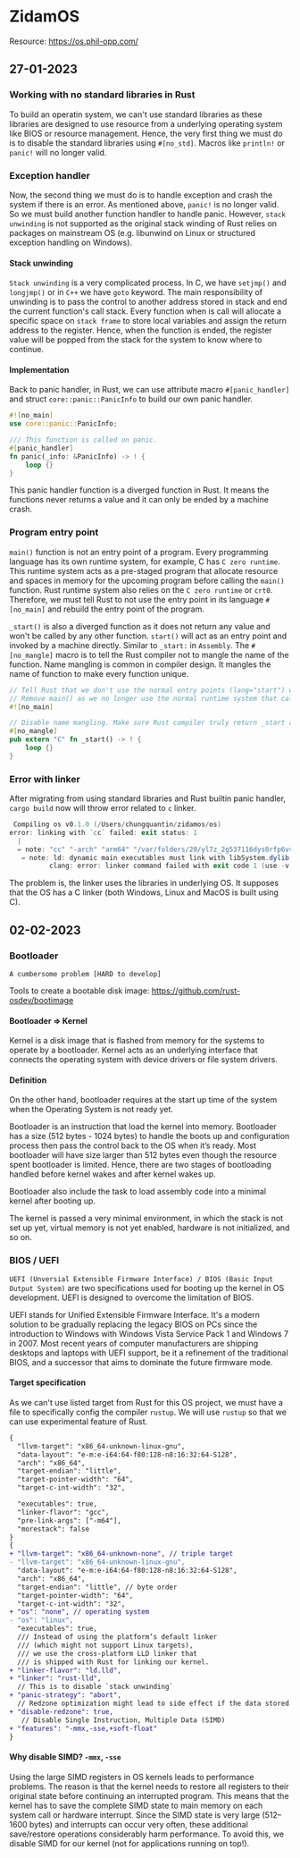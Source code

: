 # ZidamOS

Resource: https://os.phil-opp.com/

## 27-01-2023

### Working with no standard libraries in Rust

To build an operatin system, we can't use standard libraries as these libraries are designed to use resource from a underlying operating system like BIOS or resource management. Hence, the very first thing we must do is to disable the standard libraries using `#[no_std]`. Macros like `println!` or `panic!` will no longer valid.

### Exception handler

Now, the second thing we must do is to handle exception and crash the system if there is an error. As mentioned above, `panic!` is no longer valid. So we must build another function handler to handle panic. However, `stack unwinding` is not supported as the original stack winding of Rust relies on packages on mainstream OS (e.g. libunwind on Linux or structured exception handling on Windows).

#### Stack unwinding

`Stack unwinding` is a very complicated process. In C, we have `setjmp()` and `longjmp()` or in `C++` we have `goto` keyword. The main responsibility of unwinding is to pass the control to another address stored in stack and end the current function's call stack. Every function when is call will allocate a specific space on `stack frame` to store local variables and assign the return address to the register. Hence, when the function is ended, the register value will be popped from the stack for the system to know where to continue.

#### Implementation

Back to panic handler, in Rust, we can use attribute macro `#[panic_handler]` and struct `core::panic::PanicInfo` to build our own panic handler.

```rs
#![no_main]
use core::panic::PanicInfo;

/// This function is called on panic.
#[panic_handler]
fn panic(_info: &PanicInfo) -> ! {
    loop {}
}
```

This panic handler function is a diverged function in Rust. It means the functions never returns a value and it can only be ended by a machine crash.

### Program entry point

`main()` function is not an entry point of a program. Every programming language has its own runtime system, for example, C has `C zero runtime`. This runtime system acts as a pre-staged program that allocate resource and spaces in memory for the upcoming program before calling the `main()` function. Rust runtime system also relies on the `C zero runtime` or `crt0`. Therefore, we must tell Rust to not use the entry point in its language `#[no_main]` and rebuild the entry point of the program.

`_start()` is also a diverged function as it does not return any value and won't be called by any other function. `start()` will act as an entry point and invoked by a machine directly. Similar to `_start:` in `Assembly`. The `#[no_mangle]` macro is to tell the Rust compiler not to mangle the name of the function. Name mangling is common in compiler design. It mangles the name of function to make every function unique.

```rs
// Tell Rust that we don't use the normal entry points (lang="start") which uses C runtime zero
// Remove main() as we no longer use the normal runtime system that calls main() function
#![no_main]

// Disable name mangling. Make sure Rust compiler truly return _start as entry point
#[no_mangle]
pub extern "C" fn _start() -> ! {
    loop {}
}

```

### Error with linker

After migrating from using standard libraries and Rust builtin panic handler, `cargo build` now will throw error related to `c` linker.

```powershell
 Compiling os v0.1.0 (/Users/chungquantin/zidamos/os)
error: linking with `cc` failed: exit status: 1
  |
  = note: "cc" "-arch" "arm64" "/var/folders/20/yl7z_2g537116dys0rfp6vv40000gn/T/rustcDzymek/symbols.o" "/Users/chungquantin/zidamos/os/target/debug/deps/os-9e22bcc5460d0159.320sn318x4ie2v1n.rcgu.o" "-L" "/Users/chungquantin/zidamos/os/target/debug/deps" "-L" "/Users/chungquantin/.rustup/toolchains/stable-aarch64-apple-darwin/lib/rustlib/aarch64-apple-darwin/lib" "/Users/chungquantin/.rustup/toolchains/stable-aarch64-apple-darwin/lib/rustlib/aarch64-apple-darwin/lib/librustc_std_workspace_core-0251f0b5857602a2.rlib" "/Users/chungquantin/.rustup/toolchains/stable-aarch64-apple-darwin/lib/rustlib/aarch64-apple-darwin/lib/libcore-9382e8c089006a25.rlib" "/Users/chungquantin/.rustup/toolchains/stable-aarch64-apple-darwin/lib/rustlib/aarch64-apple-darwin/lib/libcompiler_builtins-6b5d600bff28faab.rlib" "-L" "/Users/chungquantin/.rustup/toolchains/stable-aarch64-apple-darwin/lib/rustlib/aarch64-apple-darwin/lib" "-o" "/Users/chungquantin/zidamos/os/target/debug/deps/os-9e22bcc5460d0159" "-Wl,-dead_strip" "-nodefaultlibs" "-e" "__start" "-static" "-undefined" "dynamic_lookup"
   = note: ld: dynamic main executables must link with libSystem.dylib for architecture arm64
          clang: error: linker command failed with exit code 1 (use -v to see invocation)
```

The problem is, the linker uses the libraries in underlying OS. It supposes that the OS has a C linker (both Windows, Linux and MacOS is built using C).

## 02-02-2023

### Bootloader

`A cumbersome problem [HARD to develop]`

Tools to create a bootable disk image:
https://github.com/rust-osdev/bootimage

#### Bootloader => Kernel

Kernel is a disk image that is flashed from memory for the systems to operate by a bootloader. Kernel acts as an underlying interface that connects the operating system with device drivers or file system drivers.

#### Definition

On the other hand, bootloader requires at the start up time of the system when the Operating System is not ready yet.

Bootloader is an instruction that load the kernel into memory. Bootloader has a size (512 bytes - 1024 bytes) to handle the boots up and configuration process then pass the control back to the OS when it’s ready. Most bootloader will have size larger than 512 bytes even though the resource spent bootloader is limited. Hence, there are two stages of bootloading handled before kernel wakes and after kernel wakes up.

Bootloader also include the task to load assembly code into a minimal kernel after booting up.

The kernel is passed a very minimal environment, in which the stack is not set up yet, virtual memory is not yet enabled, hardware is not initialized, and so on.

### BIOS / UEFI

`UEFI (Unversial Extensible Firmware Interface) / BIOS (Basic Input Output System)` are two specifications used for booting up the kernel in OS development. UEFI is designed to overcome the limitation of BIOS.

UEFI stands for Unified Extensible Firmware Interface. It's a modern solution to be gradually replacing the legacy BIOS on PCs since the introduction to Windows with Windows Vista Service Pack 1 and Windows 7 in 2007. Most recent years of computer manufacturers are shipping desktops and laptops with UEFI support, be it a refinement of the traditional BIOS, and a successor that aims to dominate the future firmware mode.

#### Target specification

As we can't use listed target from Rust for this OS project, we must have a file to specifically config the compiler `rustup`. We will use `rustup` so that we can use experimental feature of Rust.

```diff
{
  "llvm-target": "x86_64-unknown-linux-gnu",
  "data-layout": "e-m:e-i64:64-f80:128-n8:16:32:64-S128",
  "arch": "x86_64",
  "target-endian": "little",
  "target-pointer-width": "64",
  "target-c-int-width": "32",

  "executables": true,
  "linker-flavor": "gcc",
  "pre-link-args": ["-m64"],
  "morestack": false
}
{
+ "llvm-target": "x86_64-unknown-none", // triple target
- "llvm-target": "x86_64-unknown-linux-gnu",
  "data-layout": "e-m:e-i64:64-f80:128-n8:16:32:64-S128",
  "arch": "x86_64",
  "target-endian": "little", // byte order
  "target-pointer-width": "64",
  "target-c-int-width": "32",
+ "os": "none", // operating system
- "os": "linux",
  "executables": true,
  /// Instead of using the platform’s default linker
  /// (which might not support Linux targets),
  /// we use the cross-platform LLD linker that
  /// is shipped with Rust for linking our kernel.
+ "linker-flavor": "ld.lld",
+ "linker": "rust-lld",
  // This is to disable `stack unwinding`
+ "panic-strategy": "abort",
  // Redzone optimization might lead to side effect if the data stored in redzone is overridden not on purpose.
+ "disable-redzone": true,
   // Disable Single Instruction, Multiple Data (SIMD)
+ "features": "-mmx,-sse,+soft-float"
}
```

#### Why disable SIMD? `-mmx`, `-sse`

Using the large SIMD registers in OS kernels leads to performance problems. The reason is that the kernel needs to restore all registers to their original state before continuing an interrupted program. This means that the kernel has to save the complete SIMD state to main memory on each system call or hardware interrupt. Since the SIMD state is very large (512–1600 bytes) and interrupts can occur very often, these additional save/restore operations considerably harm performance. To avoid this, we disable SIMD for our kernel (not for applications running on top!).
